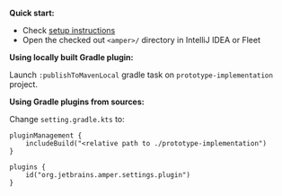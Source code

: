 **Quick start:**

* Check [setup instructions](../docs/Setup.md)
* Open the checked out `<amper>/` directory in IntelliJ IDEA or Fleet

**Using locally built Gradle plugin:**

Launch `:publishToMavenLocal` gradle task on `prototype-implementation` project.

**Using Gradle plugins from sources:**  

Change `setting.gradle.kts` to:

```kotiln
pluginManagement {
    includeBuild("<relative path to ./prototype-implementation")
}

plugins {
    id("org.jetbrains.amper.settings.plugin")
}
```
